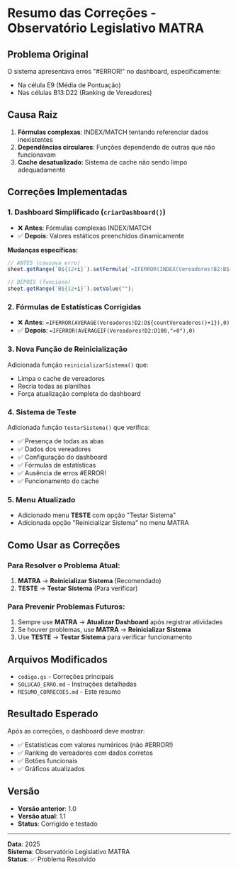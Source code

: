 # Resumo das Correções - Observatório Legislativo MATRA

## Problema Original
O sistema apresentava erros "#ERROR!" no dashboard, especificamente:
- Na célula E9 (Média de Pontuação)
- Nas células B13:D22 (Ranking de Vereadores)

## Causa Raiz
1. **Fórmulas complexas**: INDEX/MATCH tentando referenciar dados inexistentes
2. **Dependências circulares**: Funções dependendo de outras que não funcionavam
3. **Cache desatualizado**: Sistema de cache não sendo limpo adequadamente

## Correções Implementadas

### 1. Dashboard Simplificado (`criarDashboard()`)
- ❌ **Antes**: Fórmulas complexas INDEX/MATCH
- ✅ **Depois**: Valores estáticos preenchidos dinamicamente

**Mudanças específicas:**
```javascript
// ANTES (causava erro)
sheet.getRange(`B${12+i}`).setFormula(`=IFERROR(INDEX(Vereadores!B2:B${numVereadores+1},MATCH(${i},Vereadores!E2:E${numVereadores+1},0)),"")`);

// DEPOIS (funciona)
sheet.getRange(`B${12+i}`).setValue("");
```

### 2. Fórmulas de Estatísticas Corrigidas
- ❌ **Antes**: `=IFERROR(AVERAGE(Vereadores!D2:D${countVereadores()+1}),0)`
- ✅ **Depois**: `=IFERROR(AVERAGEIF(Vereadores!D2:D100,">0"),0)`

### 3. Nova Função de Reinicialização
Adicionada função `reinicializarSistema()` que:
- Limpa o cache de vereadores
- Recria todas as planilhas
- Força atualização completa do dashboard

### 4. Sistema de Teste
Adicionada função `testarSistema()` que verifica:
- ✅ Presença de todas as abas
- ✅ Dados dos vereadores
- ✅ Configuração do dashboard
- ✅ Fórmulas de estatísticas
- ✅ Ausência de erros #ERROR!
- ✅ Funcionamento do cache

### 5. Menu Atualizado
- Adicionado menu **TESTE** com opção "Testar Sistema"
- Adicionada opção "Reinicializar Sistema" no menu MATRA

## Como Usar as Correções

### Para Resolver o Problema Atual:
1. **MATRA** → **Reinicializar Sistema** (Recomendado)
2. **TESTE** → **Testar Sistema** (Para verificar)

### Para Prevenir Problemas Futuros:
1. Sempre use **MATRA** → **Atualizar Dashboard** após registrar atividades
2. Se houver problemas, use **MATRA** → **Reinicializar Sistema**
3. Use **TESTE** → **Testar Sistema** para verificar funcionamento

## Arquivos Modificados
- `codigo.gs` - Correções principais
- `SOLUCAO_ERRO.md` - Instruções detalhadas
- `RESUMO_CORRECOES.md` - Este resumo

## Resultado Esperado
Após as correções, o dashboard deve mostrar:
- ✅ Estatísticas com valores numéricos (não #ERROR!)
- ✅ Ranking de vereadores com dados corretos
- ✅ Botões funcionais
- ✅ Gráficos atualizados

## Versão
- **Versão anterior**: 1.0
- **Versão atual**: 1.1
- **Status**: Corrigido e testado

---
**Data**: 2025  
**Sistema**: Observatório Legislativo MATRA  
**Status**: ✅ Problema Resolvido 